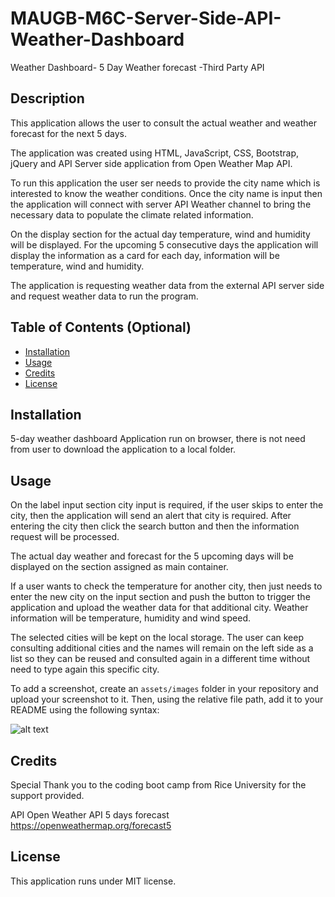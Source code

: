# MAUGB-M6C-Server-Side-API-Weather-Dashboard
Weather Dashboard- 5 Day Weather forecast -Third Party API


## Description

This application allows the user to consult the actual weather and weather forecast for the next 5 days.

The application was created using HTML, JavaScript, CSS, Bootstrap, jQuery and API Server side application from Open Weather Map API.

To run this application the user ser needs to provide the city name which is interested to know the weather conditions.
Once the city name is input then the application will connect with server API Weather channel to bring the necessary data to populate the climate related information.

On the display section for the actual day temperature, wind and humidity will be displayed.
For the upcoming 5 consecutive days the application will display the information as a card for each day, information will be temperature, wind and humidity.

The application is requesting weather data from the external API server side and request weather data to run the program.



## Table of Contents (Optional)


- [Installation](#installation)
- [Usage](#usage)
- [Credits](#credits)
- [License](#license)

## Installation

5-day weather dashboard
Application run on browser, there is not need from user to download the application to a local folder.

## Usage


On the label input section city input is required, if the user skips to enter the city, then the application will send an alert that city is required.
After entering the city then click the search button and then the information request will be processed.

The actual day weather and forecast for the 5 upcoming days will be displayed on the section assigned as main container.

If a user wants to check the temperature for another city, then just needs to enter the new city on the input section and push the button to trigger the application and upload the weather data for that additional city. Weather information will be temperature, humidity and wind speed.

The selected cities will be kept on the local storage. 
The user can keep consulting additional cities and the names will remain on the left side as a list so they can be reused and consulted again in a different time without need to type again this specific city.



To add a screenshot, create an `assets/images` folder in your repository and upload your screenshot to it. Then, using the relative file path, add it to your README using the following syntax:

![alt text](assets/images/screenshot.png)

## Credits

Special Thank you to the coding boot camp from Rice University for the support provided.

API Open Weather API 5 days forecast
https://openweathermap.org/forecast5

## License

This application runs under MIT license.




